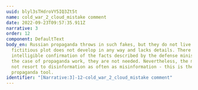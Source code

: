 ```yaml
---
uuid: blyl3sTHdroVY5IQ3Zt5t
name: cold_war_2_cloud_mistake comment
date: 2022-09-23T09:57:35.911Z
narrative: 3
order: 12
component: DefaultText
body_en: Russian propaganda throws in such fakes, but they do not live long. The
  fictitious plot does not develop in any way and lacks details. There is no
  intelligible confirmation of the facts described by the defense ministry. In
  the case of propaganda work, they are not needed. Nevertheless, the media do
  not resort to disinformation as often as misinformation - this is the primary
  propaganda tool.
identifier: "[Narrative:3]-12-cold_war_2_cloud_mistake comment"
---
```

